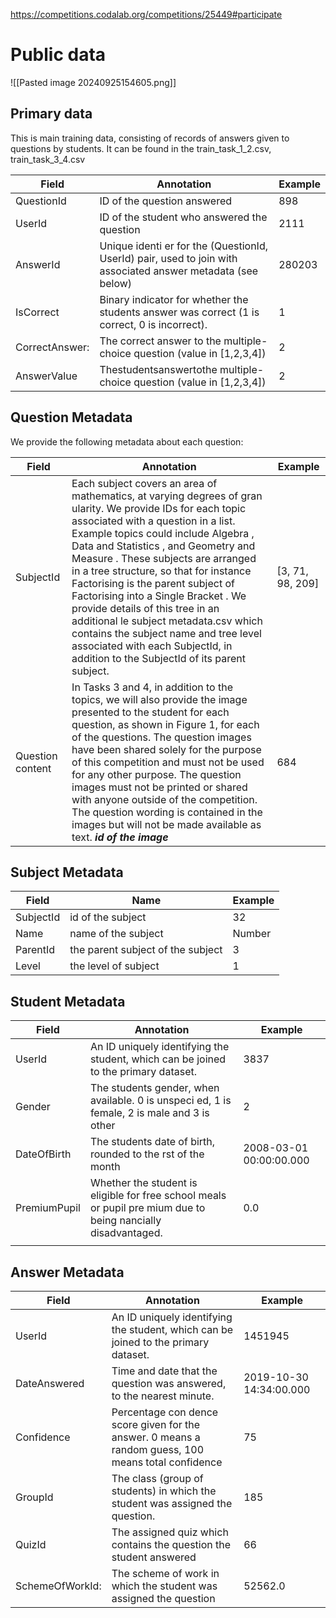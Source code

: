 https://competitions.codalab.org/competitions/25449#participate
# Public data
![[Pasted image 20240925154605.png]]
## Primary data
This is main training data, consisting of records of answers given to questions by students. It can be found in the  train_task_1_2.csv, train_task_3_4.csv

| Field          | Annotation                                                                                                   | Example |
| -------------- | ------------------------------------------------------------------------------------------------------------ | ------- |
| QuestionId     | ID of the question answered                                                                                  | 898<br> |
| UserId         | ID of the student who answered the question                                                                  | 2111    |
| AnswerId       | Unique identi er for the (QuestionId, UserId) pair, used to join with associated answer metadata (see below) | 280203  |
| IsCorrect      | Binary indicator for whether the students answer was correct (1 is correct, 0 is incorrect).                 | 1       |
| CorrectAnswer: | The correct answer to the multiple-choice question (value in [1,2,3,4])                                      | 2       |
| AnswerValue    | Thestudentsanswertothe multiple-choice question (value in [1,2,3,4])                                         | 2       |
## Question Metadata
We provide the following metadata about each question:

| Field            | Annotation                                                                                                                                                                                                                                                                                                                                                                                                                                                                                                                                                                                             | Example              |
| ---------------- | ------------------------------------------------------------------------------------------------------------------------------------------------------------------------------------------------------------------------------------------------------------------------------------------------------------------------------------------------------------------------------------------------------------------------------------------------------------------------------------------------------------------------------------------------------------------------------------------------------ | -------------------- |
| SubjectId        | Each subject covers an area of mathematics, at varying degrees of gran ularity. We provide IDs for each topic associated with a question in a list. Example topics could include Algebra , Data and Statistics , and Geometry and Measure . These subjects are arranged in a tree structure, so that for instance Factorising is the parent subject of Factorising into a Single Bracket . We provide details of this tree in an additional le subject metadata.csv which contains the subject name and tree level associated with each SubjectId, in addition to the SubjectId of its parent subject. | [3, 71, 98, 209]<br> |
| Question content | In Tasks 3 and 4, in addition to the topics, we will also provide the image presented to the student for each question, as shown in Figure 1, for each of the questions. The question images have been shared solely for the purpose of this competition and must not be used for any other purpose. The question images must not be printed or shared with anyone outside of the competition. The question wording is contained in the images but will not be made available as text. ***id of the image***                                                                                           | 684<br>              |

## Subject Metadata

| Field     | Name                              | Example |
| --------- | --------------------------------- | ------- |
| SubjectId | id of the subject                 | 32<br>  |
| Name      | name of the subject               | Number  |
| ParentId  | the parent subject of the subject | 3       |
| Level     | the level of subject              | 1       |
## Student Metadata
| Field        | Annotation                                                                                                    | Example                 |
| ------------ | ------------------------------------------------------------------------------------------------------------- | ----------------------- |
| UserId       | An ID uniquely identifying the student, which can be joined to the primary dataset.                           | 3837<br>                |
| Gender       | The students gender, when available. 0 is unspeci ed, 1 is female, 2 is male and 3 is other                   | 2                       |
| DateOfBirth  | The students date of birth, rounded to the rst of the month                                                   | 2008-03-01 00:00:00.000 |
| PremiumPupil | Whether the student is eligible for free school meals or pupil pre mium due to being nancially disadvantaged. | 0.0                     |
|              |                                                                                                               |                         |
## Answer Metadata
| Field           | Annotation                                                                                          | Example                 |
| --------------- | --------------------------------------------------------------------------------------------------- | ----------------------- |
| UserId          | An ID uniquely identifying the student, which can be joined to the primary dataset.                 | 1451945<br>             |
| DateAnswered    | Time and date that the question was answered, to the nearest minute.                                | 2019-10-30 14:34:00.000 |
| Confidence      | Percentage con dence score given for the answer. 0 means a random guess, 100 means total confidence | 75                      |
| GroupId         | The class (group of students) in which the student was assigned the question.                       | 185                     |
| QuizId          | The assigned quiz which contains the question the student answered                                  | 66                      |
| SchemeOfWorkId: | The scheme of work in which the student was assigned the question                                   | 52562.0                 |
